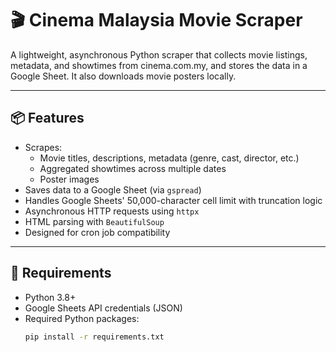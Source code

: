 # 🎬 Cinema Malaysia Movie Scraper

A lightweight, asynchronous Python scraper that collects movie listings, metadata, and showtimes from cinema.com.my, and stores the data in a Google Sheet. It also downloads movie posters locally.

---

## 📦 Features

- Scrapes:
  - Movie titles, descriptions, metadata (genre, cast, director, etc.)
  - Aggregated showtimes across multiple dates
  - Poster images
- Saves data to a Google Sheet (via `gspread`)
- Handles Google Sheets' 50,000-character cell limit with truncation logic
- Asynchronous HTTP requests using `httpx`
- HTML parsing with `BeautifulSoup`
- Designed for cron job compatibility

---

## 🧰 Requirements

- Python 3.8+
- Google Sheets API credentials (JSON)
- Required Python packages:
  ```bash
  pip install -r requirements.txt
  ```
